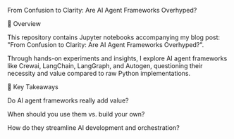 From Confusion to Clarity: Are AI Agent Frameworks Overhyped?

📌 Overview

This repository contains Jupyter notebooks accompanying my blog post: "From Confusion to Clarity: Are AI Agent Frameworks Overhyped?".

Through hands-on experiments and insights, I explore AI agent frameworks like Crewai, LangChain, LangGraph, and Autogen, questioning their necessity and value compared to raw Python implementations.

🚀 Key Takeaways

Do AI agent frameworks really add value?

When should you use them vs. build your own?

How do they streamline AI development and orchestration?

